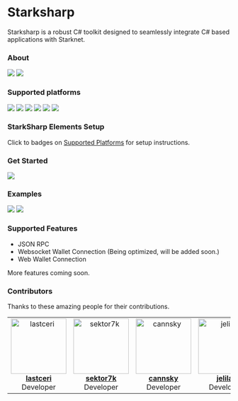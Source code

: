 <h1>Starksharp</h1>

Starksharp is a robust C# toolkit designed to seamlessly integrate C# based applications with Starknet.

<h3>About</h3>

[<img src="https://img.shields.io/badge/Version-0.3-green">](https://starksharp.com)
[<img src="https://img.shields.io/badge/Join-Telegram-blue">](https://t.me/starksharp)

<h3>Supported platforms</h3>

[<img src="https://img.shields.io/badge/.NET-4+-green">](./StarkSharp/StarkSharp.Docs/Platforms/DotNet/Setup.md)
[<img src="https://img.shields.io/badge/ASP.NET-6+-green">](./StarkSharp/StarkSharp.Docs/Platforms/ASP.Net/Setup.md)
[<img src="https://img.shields.io/badge/CryEngine-5.7+-green">](./StarkSharp/StarkSharp.Docs/Platforms/CryEngine/Setup.md)
[<img src="https://img.shields.io/badge/Godot-3 LTS+-green">](./StarkSharp/StarkSharp.Docs/Platforms/Godot/Setup.md)
[<img src="https://img.shields.io/badge/Unity-2020 LTS+-green">](./StarkSharp/StarkSharp.Docs/Platforms/Unity/Setup.md)
[<img src="https://img.shields.io/badge/WinForms-5+-green">](./StarkSharp/StarkSharp.Docs/Platforms/WinForms/Setup.md) 

<h3>StarkSharp Elements Setup</h3>

Click to badges on [Supported Platforms](./#starksharp-elements-setup) for setup instructions.

<h3>Get Started</h3>

[<img src="https://img.shields.io/badge/Docs-StarkSharp Basics-red">](./StarkSharp/StarkSharp.Docs/Tutorial/StarkSharpBasics.md)

<h3>Examples</h3>

[<img src="https://img.shields.io/badge/Example-Unity MOBA Game-blue">](https://github.com/project3fusion/StarkMOBA)
[<img src="https://img.shields.io/badge/Example-Unity FPS Game-blue">](https://github.com/project3fusion/FusionFPS)

<h3>Supported Features</h3>

- JSON RPC
- Websocket Wallet Connection (Being optimized, will be added soon.)
- Web Wallet Connection

More features coming soon.

### Contributors

Thanks to these amazing people for their contributions.

<table>
  <tbody>
    <tr>
      <td align="center" valign="top" width="25%"><a href="https://github.com/lastceri"><img src="https://avatars.githubusercontent.com/u/125711498?v=4" width="125px;" alt="lastceri"/><br/><b>lastceri</b></a><br/>Developer</td>
      <td align="center" valign="top" width="25%"><a href="https://github.com/sektor7k"><img src="https://avatars.githubusercontent.com/u/76495441?v=4" width="125px;" alt="sektor7k"/><br/><b>sektor7k</b></a><br/>Developer</td>
      <td align="center" valign="top" width="25%"><a href="https://github.com/cannsky"><img src="https://avatars.githubusercontent.com/u/44663880?v=4" width="125px;" alt="cannsky"/><br/><b>cannsky</b></a><br />Developer</td>
      <td align="center" valign="top" width="25%"><a href="https://github.com/jelilat"><img src="https://avatars.githubusercontent.com/u/23613565?v=4" width="125px;" alt="jelilat"/><br/><b>jelilat</b></a><br />Developer</td>
    </tr>
  </tbody>
</table>
